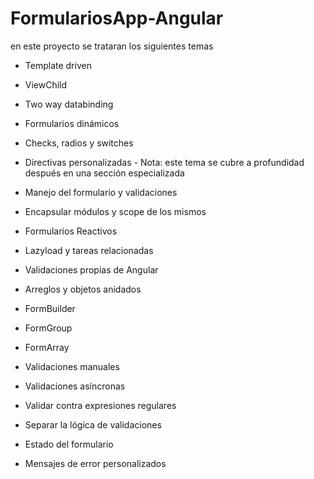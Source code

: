 # FormulariosApp-Angular

en este proyecto se trataran los siguientes temas

- Template driven

- ViewChild

- Two way databinding

- Formularios dinámicos

- Checks, radios y switches

- Directivas personalizadas - Nota: este tema se cubre a profundidad después en una sección especializada

- Manejo del formulario y validaciones

- Encapsular módulos y scope de los mismos

- Formularios Reactivos

- Lazyload y tareas relacionadas

- Validaciones propias de Angular

- Arreglos y objetos anidados

- FormBuilder

- FormGroup

- FormArray

- Validaciones manuales

- Validaciones asíncronas

- Validar contra expresiones regulares

- Separar la lógica de validaciones

- Estado del formulario

- Mensajes de error personalizados
